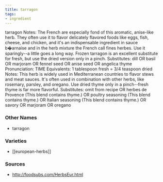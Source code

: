 ```yaml
---
title: tarragon
tags:
- ingredient
---
```

tarragon Notes: The French are especially fond of this aromatic, anise-like herb. They often use it to flavor delicately flavored foods like eggs, fish, cheese, and chicken, and it's an indispensable ingredient in sauce b�arnaise and in the herb mixture the French call fines herbes. Use it sparingly--a little goes a long way. Frozen tarragon is an excellent substitute for fresh, but use the dried version only in a pinch. Substitutes: dill OR basil OR marjoram OR fennel seed OR anise seed OR angelica thyme Pronunciation: TIME Equivalents: 1 tablespoon fresh = 3/4 teaspoon dried Notes: This herb is widely used in Mediterranean countries to flavor stews and meat sauces. It's often used in combination with other herbs, like rosemary, parsley, and oregano. Use dried thyme only in a pinch--fresh thyme is far more flavorful. Substitutes: omit from recipe OR herbes de Provence (This blend contains thyme.) OR poultry seasoning (This blend contains thyme.) OR Italian seasoning (This blend contains thyme.) OR savory OR marjoram OR oregano

### Other Names

* tarragon

### Varieties

* [[european-herbs]]

### Sources
* http://foodsubs.com/HerbsEur.html
